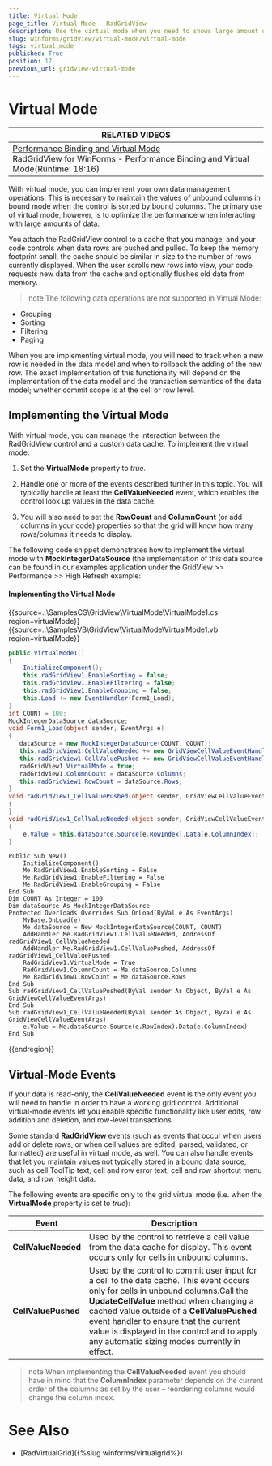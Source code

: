 ```yaml
---
title: Virtual Mode
page_title: Virtual Mode - RadGridView
description: Use the virtual mode when you need to shows large amount of data without fetching the entire data at once. 
slug: winforms/gridview/virtual-mode/virtual-mode
tags: virtual,mode
published: True
position: 17
previous_url: gridview-virtual-mode
---
```


# Virtual Mode


|RELATED VIDEOS|
| ------- |
|[Performance Binding and Virtual Mode ](http://tv.telerik.com/watch/winforms/radgridview/radgridview-for-winforms-performance-binding-virtual-mode)<br>RadGridView for WinForms - Performance Binding and Virtual Mode(Runtime: 18:16)|

With virtual mode, you can implement your own data management operations. This is necessary to maintain the values of unbound columns in bound mode when the control is sorted by bound columns. The primary use of virtual mode,
however, is to optimize the performance when interacting with large amounts of data.

You attach the RadGridView control to a cache that you manage, and your code controls when data rows are pushed and pulled. To keep the memory footprint small, the cache should be similar in size to the number of rows currently displayed. When the user scrolls new rows into view, your code requests new data from the cache and optionally flushes old data from memory.

>note The following data operations are not supported in Virtual Mode:
* Grouping
* Sorting
* Filtering
* Paging
>

When you are implementing virtual mode, you will need to track when a new row is needed in the data model and when  to rollback the adding of the new row. The exact implementation of this functionality will depend on the implementation of the data model and the transaction semantics of the data model; whether commit scope is at the cell or row level.

## Implementing the Virtual Mode

With virtual mode, you can manage the interaction between the RadGridView control and a custom data cache. To implement the virtual mode:

1. Set the __VirtualMode__ property to *true*.

1. Handle one or more of the events described further in this topic. You will typically handle at least the __CellValueNeeded__ event, which enables the control look up values in the data cache.

1. You will also need to set the __RowCount__ and __ColumnCount__ (or add columns in your code) properties so that the grid will know how many rows/columns it needs to display.

The following code snippet demonstrates how to implement the virtual mode
with __MockIntegerDataSource__ (the implementation of this data source can be found in our examples application under the GridView >> Performance >> High Refresh example:

####  Implementing the Virtual Mode

{{source=..\SamplesCS\GridView\VirtualMode\VirtualMode1.cs region=virtualMode}} 
{{source=..\SamplesVB\GridView\VirtualMode\VirtualMode1.vb region=virtualMode}} 

````C#
public VirtualMode1()
{
    InitializeComponent();
    this.radGridView1.EnableSorting = false;
    this.radGridView1.EnableFiltering = false;
    this.radGridView1.EnableGrouping = false;
    this.Load += new EventHandler(Form1_Load);
}
int COUNT = 100;
MockIntegerDataSource dataSource;
void Form1_Load(object sender, EventArgs e)
{
   dataSource = new MockIntegerDataSource(COUNT, COUNT);
   this.radGridView1.CellValueNeeded += new GridViewCellValueEventHandler(radGridView1_CellValueNeeded);
   this.radGridView1.CellValuePushed += new GridViewCellValueEventHandler(radGridView1_CellValuePushed);
   radGridView1.VirtualMode = true;
   radGridView1.ColumnCount = dataSource.Columns;
   this.radGridView1.RowCount = dataSource.Rows;
}
void radGridView1_CellValuePushed(object sender, GridViewCellValueEventArgs e)
{
}
void radGridView1_CellValueNeeded(object sender, GridViewCellValueEventArgs e)
{
    e.Value = this.dataSource.Source[e.RowIndex].Data[e.ColumnIndex];
}

````
````VB.NET
Public Sub New()
    InitializeComponent()
    Me.RadGridView1.EnableSorting = False
    Me.RadGridView1.EnableFiltering = False
    Me.RadGridView1.EnableGrouping = False
End Sub
Dim COUNT As Integer = 100
Dim dataSource As MockIntegerDataSource
Protected Overloads Overrides Sub OnLoad(ByVal e As EventArgs)
    MyBase.OnLoad(e)
    Me.dataSource = New MockIntegerDataSource(COUNT, COUNT)
    AddHandler Me.RadGridView1.CellValueNeeded, AddressOf radGridView1_CellValueNeeded
    AddHandler Me.RadGridView1.CellValuePushed, AddressOf radGridView1_CellValuePushed
    RadGridView1.VirtualMode = True
    RadGridView1.ColumnCount = Me.dataSource.Columns
    Me.RadGridView1.RowCount = Me.dataSource.Rows
End Sub
Sub radGridView1_CellValuePushed(ByVal sender As Object, ByVal e As GridViewCellValueEventArgs)
End Sub
Sub radGridView1_CellValueNeeded(ByVal sender As Object, ByVal e As GridViewCellValueEventArgs)
    e.Value = Me.dataSource.Source(e.RowIndex).Data(e.ColumnIndex)
End Sub

````

{{endregion}} 

## Virtual-Mode Events

If your data is read-only, the __CellValueNeeded__ event is the only event you will need to handle in order to have a working grid control. Additional virtual-mode events let you enable specific functionality like user edits, row addition and deletion, and row-level transactions.

Some standard __RadGridView__ events (such as events that occur when users add or delete rows, or when cell values are edited, parsed, validated, or formatted) are useful in virtual mode, as well. You can also handle events that let you maintain values not typically stored in a bound data source, such as cell ToolTip text, cell and row error text, cell and row shortcut menu data, and row height data.

The following events are specific only to the grid virtual mode (i.e. when
the __VirtualMode__ property is set to *true*):

|  __Event__  |  __Description__  |
| ------ | ------ |
| __CellValueNeeded__ |Used by the control to retrieve a cell value from the data cache for display. This event occurs only for cells in unbound columns.
| __CellValuePushed__ |Used by the control to commit user input for a cell to the data cache. This event occurs only for cells in unbound columns.Call the __UpdateCellValue__ method when changing a cached value outside of a __CellValuePushed__ event handler to ensure that the current value is displayed in the control and to apply any automatic sizing modes currently in effect.|

>note When implementing the __CellValueNeeded__ event you should have in mind that the __ColumnIndex__ parameter depends on the current order of the columns as set by the user – reordering columns would change the column index.
>

# See Also

* [RadVirtualGrid]({%slug winforms/virtualgrid%})
